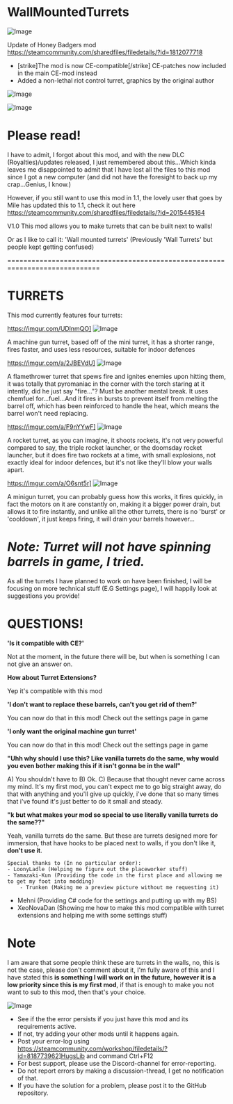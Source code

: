 # WallMountedTurrets

![Image](https://i.imgur.com/buuPQel.png)

Update of Honey Badgers mod
https://steamcommunity.com/sharedfiles/filedetails/?id=1812077718

- [strike]The mod is now CE-compatible[/strike] CE-patches now included in the main CE-mod instead
- Added a non-lethal riot control turret, graphics by the original author

![Image](https://i.imgur.com/pufA0kM.png)

	
![Image](https://i.imgur.com/Z4GOv8H.png)


# Please read!

I have to admit, I forgot about this mod, and with the new DLC (Royalties)/updates released, I just remembered about this...Which kinda leaves me disappointed to admit that I have lost all the files to this mod since I got a new computer (and did not have the foresight to back up my crap...Genius, I know.)

However, if you still want to use this mod in 1.1, the lovely user that goes by Mile has updated this to 1.1, check it out here https://steamcommunity.com/sharedfiles/filedetails/?id=2015445164


V1.0
    This mod allows you to make turrets that can be built next to walls!
	

Or as I like to call it: 'Wall mounted turrets' (Previously 'Wall Turrets' but people kept getting confused)

=============================================================================
# TURRETS


This mod currently features four turrets:

https://imgur.com/UDlnmQO] ![Image](https://i.imgur.com/UDlnmQO.png)
 
A machine gun turret, based off of the mini turret, it has a shorter range, fires faster, and uses less resources, suitable for indoor defences

https://imgur.com/a/2JBEVdU] ![Image]( https://i.imgur.com/y7DOrfc.png)
 
A flamethrower turret that spews fire and ignites enemies upon hitting them, it was totally that pyromaniac in the corner with the torch staring at it intently, did he just say "fire..."? Must be another mental break. It uses chemfuel for...fuel...And it fires in bursts to prevent itself from melting the barrel off, which has been reinforced to handle the heat, which means the barrel won't need replacing.

https://imgur.com/a/F9nYYwF] ![Image]( https://i.imgur.com/ZUjiass.png )
 
A rocket turret, as you can imagine, it shoots rockets, it's not very powerful compared to say, the triple rocket launcher, or the doomsday rocket launcher, but it does fire two rockets at a time, with small explosions, not exactly ideal for indoor defences, but it's not like they'll blow your walls apart.

https://imgur.com/a/O6snt5r] ![Image]( https://i.imgur.com/4FZo8HD.gif )
 
A minigun turret, you can probably guess how this works, it fires quickly, in fact the motors on it are constantly on, making it a bigger power drain, but allows it to fire instantly, and unlike all the other turrets, there is no 'burst' or 'cooldown', it just keeps firing, it will drain your barrels however...

*Note: Turret will not have spinning barrels in game, I tried.*
=============================================================================

As all the turrets I have planned to work on have been finished, I will be focusing on more technical stuff (E.G Settings page), I will happily look at suggestions you provide!

# QUESTIONS!


**'Is it compatible with CE?'**
	
Not at the moment, in the future there will be, but when is something I can not give an answer on.

**How about Turret Extensions?**

Yep it's compatible with this mod

**'I don't want to replace these barrels, can't you get rid of them?'**

You can now do that in this mod! Check out the settings page in game

**'I only want the original machine gun turret'**

You can now do that in this mod! Check out the settings page in game

**"Uhh why should I use this? Like vanilla turrets do the same,  why would you even bother making this if it isn't gonna be in the wall"**

A) You shouldn't have to
B) Ok.
C) Because that thought never came across my mind. It's my first mod, you can't expect me to go big straight away, do that with anything and you'll give up quickly, i've done that so many times that i've found it's just better to do it small and steady.

**"k but what makes your mod so special to use literally vanilla turrets do the same??"**

Yeah, vanilla turrets do the same. But these are turrets designed more for immersion, that have hooks to be placed next to walls, if you don't like it, **don't use it**.

	Special thanks to (In no particular order):
	- LoonyLadle (Helping me figure out the placeworker stuff)
	- Yamazaki-Kun (Providing the code in the first place and allowing me to get my foot into modding)
        - Trunken (Making me a preview picture without me requesting it)
- Mehni (Providing C# code for the settings and putting up with my BS)
- XeoNovaDan (Showing me how to make this mod compatible with turret extensions and helping me with some settings stuff)


# Note

I am aware that some people think these are turrets in the walls, no, this is not the case, please don't comment about it, I'm fully aware of this and I have stated this **is something I will work on in the future, however it is a low priority since this is my first mod**, if that is enough to make you not want to sub to this mod, then that's your choice.


![Image](https://i.imgur.com/PwoNOj4.png)



-  See if the the error persists if you just have this mod and its requirements active.
-  If not, try adding your other mods until it happens again.
-  Post your error-log using https://steamcommunity.com/workshop/filedetails/?id=818773962]HugsLib and command Ctrl+F12
-  For best support, please use the Discord-channel for error-reporting.
-  Do not report errors by making a discussion-thread, I get no notification of that.
-  If you have the solution for a problem, please post it to the GitHub repository.




